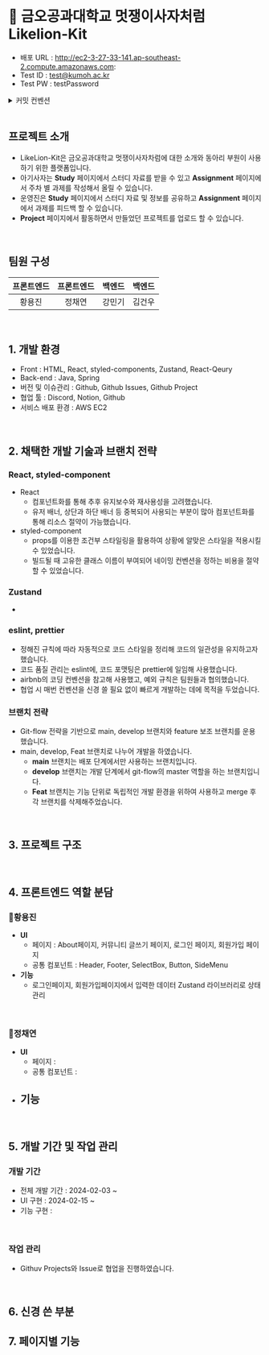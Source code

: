 # 🦁 금오공과대학교 멋쟁이사자처럼 Likelion-Kit

- 배포 URL : http://ec2-3-27-33-141.ap-southeast-2.compute.amazonaws.com:
- Test ID : test@kumoh.ac.kr
- Test PW : testPassword

<details>
<summary>커밋 컨벤션</summary>
<div markdown="1">
    
| 커밋 유형 | 의미 |
| --- | --- |
| Feat | 새로운 기능 추가 |
| Fix | 버그 수정 |
| Docs | 문서 수정 |
| Style | 코드 formatting, 세미콜론 누락, 코드 자체의 변경이 없는 경우 |
| Refactor | 코드 리팩토링 |
| Test | 테스트 코드, 리팩토링 테스트 코드 추가 |
| Chore | 패키지 매니저 수정, 그 외 기타 수정 ex) .gitignore |
| Design | CSS 등 사용자 UI 디자인 변경 |
| Comment | 필요한 주석 추가 및 변경 |
| Rename | 파일 또는 폴더 명을 수정하거나 옮기는 작업만인 경우 |
| Remove | 파일을 삭제하는 작업만 수행한 경우 |
| !BREAKING CHANGE | 커다란 API 변경의 경우 |
| !HOTFIX | 급하게 치명적인 버그를 고쳐야 하는 경우 |

</div>
</details>

<br>

## 프로젝트 소개

- LikeLion-Kit은 금오공과대학교 멋쟁이사자차럼에 대한 소개와 동아리 부원이 사용하기 위한 플랫폼입니다.
- 아기사자는 **Study** 페이지에서 스터디 자료를 받을 수 있고 **Assignment** 페이지에서 주차 별 과제를 작성해서 올릴 수 있습니다.
- 운영진은 **Study** 페이지에서 스터디 자료 및 정보를 공유하고 **Assignment** 페이지에서 과제를 피드백 할 수 있습니다.
- **Project** 페이지에서 활동하면서 만들었던 프로젝트를 업로드 할 수 있습니다.

<br>

## 팀원 구성

<div align="center">

| **프론트엔드** | **프론트엔드** | **백엔드** | **백엔드** |
| :------: |  :------: | :------: | :------: |
| 황용진 | 정채연 | 강민기 | 김건우 |

</div>

<br>

## 1. 개발 환경

- Front : HTML, React, styled-components, Zustand, React-Qeury
- Back-end : Java, Spring
- 버전 및 이슈관리 : Github, Github Issues, Github Project
- 협업 툴 : Discord, Notion, Github
- 서비스 배포 환경 : AWS EC2
<br>

## 2. 채택한 개발 기술과 브랜치 전략

### React, styled-component

- React
    - 컴포넌트화를 통해 추후 유지보수와 재사용성을 고려했습니다.
    - 유저 배너, 상단과 하단 배너 등 중복되어 사용되는 부분이 많아 컴포넌트화를 통해 리소스 절약이 가능했습니다.
- styled-component
    - props를 이용한 조건부 스타일링을 활용하여 상황에 알맞은 스타일을 적용시킬 수 있었습니다.
    - 빌드될 때 고유한 클래스 이름이 부여되어 네이밍 컨벤션을 정하는 비용을 절약할 수 있었습니다.
    
### Zustand

- 

### eslint, prettier

- 정해진 규칙에 따라 자동적으로 코드 스타일을 정리해 코드의 일관성을 유지하고자 했습니다.
- 코드 품질 관리는 eslint에, 코드 포맷팅은 prettier에 일임해 사용했습니다.
- airbnb의 코딩 컨벤션을 참고해 사용했고, 예외 규칙은 팀원들과 협의했습니다.
- 협업 시 매번 컨벤션을 신경 쓸 필요 없이 빠르게 개발하는 데에 목적을 두었습니다.

### 브랜치 전략

- Git-flow 전략을 기반으로 main, develop 브랜치와 feature 보조 브랜치를 운용했습니다.
- main, develop, Feat 브랜치로 나누어 개발을 하였습니다.
    - **main** 브랜치는 배포 단계에서만 사용하는 브랜치입니다.
    - **develop** 브랜치는 개발 단계에서 git-flow의 master 역할을 하는 브랜치입니다.
    - **Feat** 브랜치는 기능 단위로 독립적인 개발 환경을 위하여 사용하고 merge 후 각 브랜치를 삭제해주었습니다.

<br>

## 3. 프로젝트 구조



<br>

## 4. 프론트엔드 역할 분담

### 🍊황용진

- **UI**
    - 페이지 : About페이지, 커뮤니티 글쓰기 페이지, 로그인 페이지, 회원가입 페이지
    - 공통 컴포넌트 : Header, Footer, SelectBox, Button, SideMenu
- **기능**
    - 로그인페이지, 회원가입페이지에서 입력한 데이터 Zustand 라이브러리로 상태 관리

<br>
    
### 👻정채연

- **UI**
    - 페이지 : 
    - 공통 컴포넌트 : 
- **기능**
    - 

<br>


## 5. 개발 기간 및 작업 관리

### 개발 기간

- 전체 개발 기간 : 2024-02-03 ~ 
- UI 구현 : 2024-02-15 ~ 
- 기능 구현 : 

<br>

### 작업 관리

- Githuv Projects와 Issue로 협업을 진행하였습니다.

<br>

## 6. 신경 쓴 부분

## 7. 페이지별 기능
